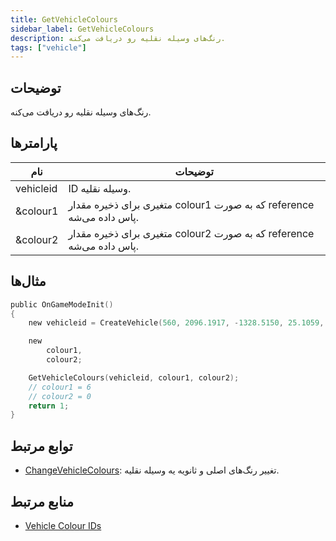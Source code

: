 ```yaml
---
title: GetVehicleColours
sidebar_label: GetVehicleColours
description: رنگ‌های وسیله نقلیه رو دریافت می‌کنه.
tags: ["vehicle"]
---
```


<VersionWarn version='omp v1.1.0.2612' />

## توضیحات

رنگ‌های وسیله نقلیه رو دریافت می‌کنه.

## پارامترها

| نام      | توضیحات                                                          |
|-----------|----------------------------------------------------------------------|
| vehicleid | ID وسیله نقلیه.                                               |
| &colour1  | متغیری برای ذخیره مقدار colour1 که به صورت reference پاس داده می‌شه. |
| &colour2  | متغیری برای ذخیره مقدار colour2 که به صورت reference پاس داده می‌شه. |

## مثال‌ها

```c
public OnGameModeInit()
{
    new vehicleid = CreateVehicle(560, 2096.1917, -1328.5150, 25.1059, 0.0000, 6, 0, 100);

    new 
        colour1,
        colour2;

    GetVehicleColours(vehicleid, colour1, colour2);
    // colour1 = 6
    // colour2 = 0
    return 1;
}
```

## توابع مرتبط

- [ChangeVehicleColours](ChangeVehicleColours): تغییر رنگ‌های اصلی و ثانویه یه وسیله نقلیه.

## منابع مرتبط

- [Vehicle Colour IDs](../resources/vehiclecolorid)